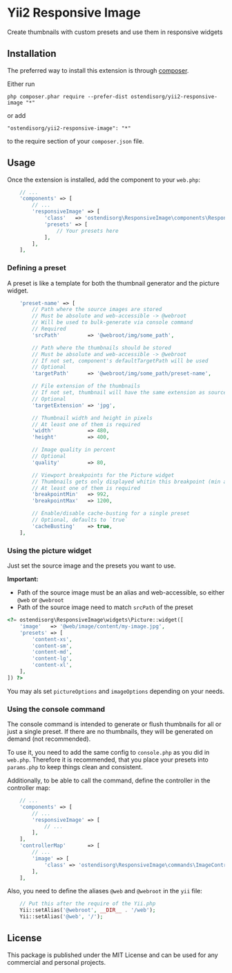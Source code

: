 # Yii2 Responsive Image

Create thumbnails with custom presets and use them in responsive widgets

## Installation

The preferred way to install this extension is through [composer](http://getcomposer.org/download/).

Either run

```
php composer.phar require --prefer-dist ostendisorg/yii2-responsive-image "*"
```

or add

```
"ostendisorg/yii2-responsive-image": "*"
```

to the require section of your `composer.json` file.


## Usage

Once the extension is installed, add the component to your `web.php`:

```php
    // ...
    'components' => [
        // ...
        'responsiveImage' => [
            'class'   => 'ostendisorg\ResponsiveImage\components\ResponsiveImage',
            'presets' => [
                // Your presets here
            ],
        ],
    ],
```

### Defining a preset

A preset is like a template for both the thumbnail generator and the picture widget.

```php
    'preset-name' => [
        // Path where the source images are stored
        // Must be absolute and web-accessible -> @webroot
        // Will be used to bulk-generate via console command
        // Required
        'srcPath'         => '@webroot/img/some_path',

        // Path where the thumbnails should be stored
        // Must be absolute and web-accessible -> @webroot
        // If not set, component's defaultTargetPath will be used
        // Optional
        'targetPath'      => '@webroot/img/some_path/preset-name',

        // File extension of the thumbnails
        // If not set, thumbnail will have the same extension as source file
        // Optional
        'targetExtension' => 'jpg',

        // Thumbnail width and height in pixels
        // At least one of them is required
        'width'           => 480,
        'height'          => 400,

        // Image quality in percent
        // Optional
        'quality'         => 80,

        // Viewport breakpoints for the Picture widget
        // Thumbnails gets only displayed whitin this breakpoint (min and/or max)
        // At least one of them is required
        'breakpointMin'   => 992,
        'breakpointMax'   => 1200,

        // Enable/disable cache-busting for a single preset
        // Optional, defaults to `true`
        'cacheBusting'    => true,
    ],
```

### Using the picture widget

Just set the source image and the presets you want to use.

**Important:**
* Path of the source image must be an alias and web-accessible, so either `@web` or `@webroot`
* Path of the source image need to match `srcPath` of the preset

```php
<?= ostendisorg\ResponsiveImage\widgets\Picture::widget([
    'image'   => '@web/image/content/my-image.jpg',
    'presets' => [
        'content-xs',
        'content-sm',
        'content-md',
        'content-lg',
        'content-xl',
    ],
]) ?>
```

You may als set `pictureOptions` and `imageOptions` depending on your needs.

### Using the console command

The console command is intended to generate or flush thumbnails for all or just a single preset. If there are no thumbnails, they will be generated on demand (not recommended).

To use it, you need to add the same config to `console.php` as you did in `web.php`. Therefore it is recommended, that you place your presets into `params.php` to keep things clean and consistent.

Additionally, to be able to call the command, define the controller in the controller map:

```php
    // ...
    'components' => [
        // ...
        'responsiveImage' => [
            // ...
        ],
    ],
    'controllerMap'       => [
        // ...
        'image' => [
            'class' => 'ostendisorg\ResponsiveImage\commands\ImageController',
        ],
    ],
```

Also, you need to define the aliases `@web` and `@webroot` in the `yii` file:

```php
    // Put this after the require of the Yii.php
    Yii::setAlias('@webroot', __DIR__ . '/web');
    Yii::setAlias('@web', '/');
```

License
-----
This package is published under the MIT License and can be used for any 
commercial and personal projects.
